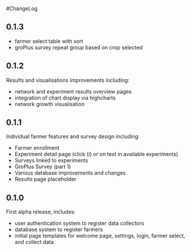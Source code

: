 #ChangeLog
## 0.1.3
- farmer select table with sort
- groPlus survey repeat group based on crop selected

## 0.1.2
Results and visualisations improvements including:
- network and experiment results overview pages
- integration of chart display via highcharts
- network growth visualisation

## 0.1.1
Individual farmer features and survey design including:
- Farmer enrollment
- Experiment detail page (click (i) or on text in available experiments)
- Surveys linked to experiments
- GroPlus Survey (part 1)
- Various database improvements and changes
- Results page placeholder

## 0.1.0
First alpha release, includes:
- user authentication system to register data collectors
- database system to register farmers
- initial page templates for welcome page, settings, login, farmer select, and collect data
